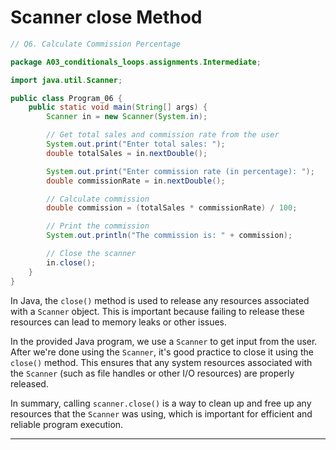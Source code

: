 # Scanner close Method
```java
// Q6. Calculate Commission Percentage

package A03_conditionals_loops.assignments.Intermediate;

import java.util.Scanner;

public class Program_06 {
    public static void main(String[] args) {
        Scanner in = new Scanner(System.in);

        // Get total sales and commission rate from the user
        System.out.print("Enter total sales: ");
        double totalSales = in.nextDouble();

        System.out.print("Enter commission rate (in percentage): ");
        double commissionRate = in.nextDouble();

        // Calculate commission
        double commission = (totalSales * commissionRate) / 100;

        // Print the commission
        System.out.println("The commission is: " + commission);

        // Close the scanner
        in.close();
    }
}
```
In Java, the `close()` method is used to release any resources associated with a `Scanner` object. This is important
because failing to release these resources can lead to memory leaks or other issues.

In the provided Java program, we use a `Scanner` to get input from the user. After we're done using the `Scanner`, it's
good practice to close it using the `close()` method. This ensures that any system resources associated with
the `Scanner` (such as file handles or other I/O resources) are properly released.

In summary, calling `scanner.close()` is a way to clean up and free up any resources that the `Scanner` was using, which
is important for efficient and reliable program execution.

---